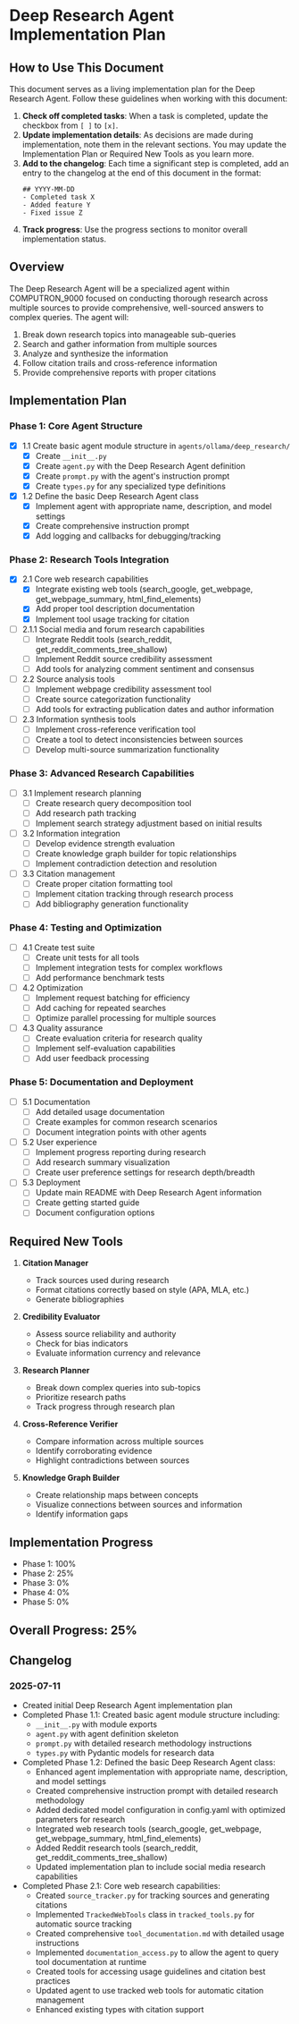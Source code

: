 # Deep Research Agent Implementation Plan

## How to Use This Document

This document serves as a living implementation plan for the Deep Research Agent. Follow these guidelines when working with this document:

1. **Check off completed tasks**: When a task is completed, update the checkbox from `[ ]` to `[x]`.
2. **Update implementation details**: As decisions are made during implementation, note them in the relevant sections. You may update the Implementation Plan or Required New Tools as you learn more.
3. **Add to the changelog**: Each time a significant step is completed, add an entry to the changelog at the end of this document in the format:
   ```
   ## YYYY-MM-DD
   - Completed task X
   - Added feature Y
   - Fixed issue Z
   ```
4. **Track progress**: Use the progress sections to monitor overall implementation status.

## Overview

The Deep Research Agent will be a specialized agent within COMPUTRON_9000 focused on conducting thorough research across multiple sources to provide comprehensive, well-sourced answers to complex queries. The agent will:

1. Break down research topics into manageable sub-queries
2. Search and gather information from multiple sources
3. Analyze and synthesize the information
4. Follow citation trails and cross-reference information
5. Provide comprehensive reports with proper citations

## Implementation Plan

### Phase 1: Core Agent Structure

- [x] 1.1 Create basic agent module structure in `agents/ollama/deep_research/`
  - [x] Create `__init__.py`
  - [x] Create `agent.py` with the Deep Research Agent definition
  - [x] Create `prompt.py` with the agent's instruction prompt
  - [x] Create `types.py` for any specialized type definitions

- [x] 1.2 Define the basic Deep Research Agent class
  - [x] Implement agent with appropriate name, description, and model settings
  - [x] Create comprehensive instruction prompt
  - [x] Add logging and callbacks for debugging/tracking

### Phase 2: Research Tools Integration

- [x] 2.1 Core web research capabilities
  - [x] Integrate existing web tools (search_google, get_webpage, get_webpage_summary, html_find_elements)
  - [x] Add proper tool description documentation
  - [x] Implement tool usage tracking for citation
  
- [ ] 2.1.1 Social media and forum research capabilities
  - [ ] Integrate Reddit tools (search_reddit, get_reddit_comments_tree_shallow)
  - [ ] Implement Reddit source credibility assessment
  - [ ] Add tools for analyzing comment sentiment and consensus

- [ ] 2.2 Source analysis tools
  - [ ] Implement webpage credibility assessment tool
  - [ ] Create source categorization functionality
  - [ ] Add tools for extracting publication dates and author information

- [ ] 2.3 Information synthesis tools
  - [ ] Implement cross-reference verification tool
  - [ ] Create a tool to detect inconsistencies between sources
  - [ ] Develop multi-source summarization functionality

### Phase 3: Advanced Research Capabilities

- [ ] 3.1 Implement research planning
  - [ ] Create research query decomposition tool
  - [ ] Add research path tracking
  - [ ] Implement search strategy adjustment based on initial results

- [ ] 3.2 Information integration
  - [ ] Develop evidence strength evaluation
  - [ ] Create knowledge graph builder for topic relationships
  - [ ] Implement contradiction detection and resolution

- [ ] 3.3 Citation management
  - [ ] Create proper citation formatting tool
  - [ ] Implement citation tracking through research process
  - [ ] Add bibliography generation functionality

### Phase 4: Testing and Optimization

- [ ] 4.1 Create test suite
  - [ ] Create unit tests for all tools
  - [ ] Implement integration tests for complex workflows
  - [ ] Add performance benchmark tests

- [ ] 4.2 Optimization
  - [ ] Implement request batching for efficiency
  - [ ] Add caching for repeated searches
  - [ ] Optimize parallel processing for multiple sources

- [ ] 4.3 Quality assurance
  - [ ] Create evaluation criteria for research quality
  - [ ] Implement self-evaluation capabilities
  - [ ] Add user feedback processing

### Phase 5: Documentation and Deployment

- [ ] 5.1 Documentation
  - [ ] Add detailed usage documentation
  - [ ] Create examples for common research scenarios
  - [ ] Document integration points with other agents

- [ ] 5.2 User experience
  - [ ] Implement progress reporting during research
  - [ ] Add research summary visualization
  - [ ] Create user preference settings for research depth/breadth

- [ ] 5.3 Deployment
  - [ ] Update main README with Deep Research Agent information
  - [ ] Create getting started guide
  - [ ] Document configuration options

## Required New Tools

1. **Citation Manager**
   - Track sources used during research
   - Format citations correctly based on style (APA, MLA, etc.)
   - Generate bibliographies

2. **Credibility Evaluator**
   - Assess source reliability and authority
   - Check for bias indicators
   - Evaluate information currency and relevance

3. **Research Planner**
   - Break down complex queries into sub-topics
   - Prioritize research paths
   - Track progress through research plan

4. **Cross-Reference Verifier**
   - Compare information across multiple sources
   - Identify corroborating evidence
   - Highlight contradictions between sources

5. **Knowledge Graph Builder**
   - Create relationship maps between concepts
   - Visualize connections between sources and information
   - Identify information gaps

## Implementation Progress

- Phase 1: 100%
- Phase 2: 25% 
- Phase 3: 0%
- Phase 4: 0%
- Phase 5: 0%

## Overall Progress: 25%

## Changelog

### 2025-07-11
- Created initial Deep Research Agent implementation plan
- Completed Phase 1.1: Created basic agent module structure including:
  - `__init__.py` with module exports
  - `agent.py` with agent definition skeleton
  - `prompt.py` with detailed research methodology instructions
  - `types.py` with Pydantic models for research data
- Completed Phase 1.2: Defined the basic Deep Research Agent class:
  - Enhanced agent implementation with appropriate name, description, and model settings
  - Created comprehensive instruction prompt with detailed research methodology
  - Added dedicated model configuration in config.yaml with optimized parameters for research
  - Integrated web research tools (search_google, get_webpage, get_webpage_summary, html_find_elements)
  - Added Reddit research tools (search_reddit, get_reddit_comments_tree_shallow)
  - Updated implementation plan to include social media research capabilities
- Completed Phase 2.1: Core web research capabilities:
  - Created `source_tracker.py` for tracking sources and generating citations
  - Implemented `TrackedWebTools` class in `tracked_tools.py` for automatic source tracking
  - Created comprehensive `tool_documentation.md` with detailed usage instructions
  - Implemented `documentation_access.py` to allow the agent to query tool documentation at runtime
  - Created tools for accessing usage guidelines and citation best practices
  - Updated agent to use tracked web tools for automatic citation management
  - Enhanced existing types with citation support
